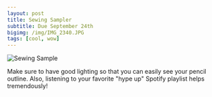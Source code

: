 ```yaml
---
layout: post
title: Sewing Sampler
subtitle: Due September 24th
bigimg: /img/IMG_2340.JPG
tags: [cool, wow]
---
```


![Sewing Sample](http://rachelbuccalo.github.io/img/IMG_2340.JPG)

Make sure to have good lighting so that you can easily see your pencil outline. Also, listening to your favorite "hype up" Spotify playlist helps tremendously! 
